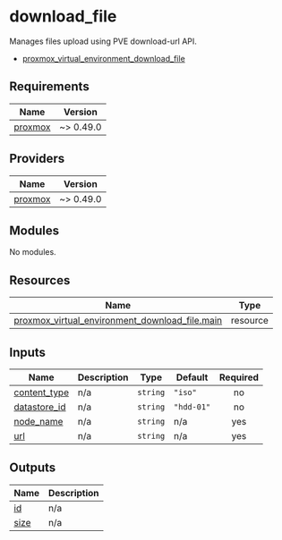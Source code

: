 <!-- BEGIN_TF_DOCS -->
# download\_file

Manages files upload using PVE download-url API.

- [proxmox\_virtual\_environment\_download\_file](https://registry.terraform.io/providers/bpg/proxmox/latest/docs/resources/virtual_environment_download_file)

## Requirements

| Name | Version |
|------|---------|
| <a name="requirement_proxmox"></a> [proxmox](#requirement\_proxmox) | ~> 0.49.0 |

## Providers

| Name | Version |
|------|---------|
| <a name="provider_proxmox"></a> [proxmox](#provider\_proxmox) | ~> 0.49.0 |

## Modules

No modules.

## Resources

| Name | Type |
|------|------|
| [proxmox_virtual_environment_download_file.main](https://registry.terraform.io/providers/bpg/proxmox/latest/docs/resources/virtual_environment_download_file) | resource |

## Inputs

| Name | Description | Type | Default | Required |
|------|-------------|------|---------|:--------:|
| <a name="input_content_type"></a> [content\_type](#input\_content\_type) | n/a | `string` | `"iso"` | no |
| <a name="input_datastore_id"></a> [datastore\_id](#input\_datastore\_id) | n/a | `string` | `"hdd-01"` | no |
| <a name="input_node_name"></a> [node\_name](#input\_node\_name) | n/a | `string` | n/a | yes |
| <a name="input_url"></a> [url](#input\_url) | n/a | `string` | n/a | yes |

## Outputs

| Name | Description |
|------|-------------|
| <a name="output_id"></a> [id](#output\_id) | n/a |
| <a name="output_size"></a> [size](#output\_size) | n/a |
<!-- END_TF_DOCS -->